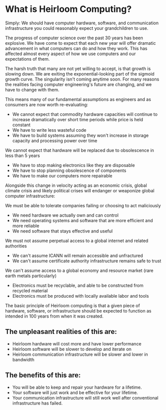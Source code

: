 What is Heirloom Computing?
==========================

Simply: We should have computer hardware, software, and communication infrastructure you could reasonably expect your grandchildren to use.

The progress of computer science over the past 30 years has been explosive.
We have come to expect that each new year will offer dramatic advancement in what computers can do and how they work.
This has affected almost every aspect of how we use computers and our expectations of them.

The harsh truth that many are not yet willing to accept, is that growth is slowing down.
We are exiting the exponential-looking part of the sigmoid growth curve.
The singularity isn't coming anytime soon.
For many reasons the realities facing computer engineering's future are changing, and we have to change with them.

This means many of our fundamental assumptions as engineers and as consumers are now worth re-evaluating:

- We cannot expect that commodity hardware capacities will continue to increase dramatically over short time periods while price is held constant
- We have to write less wasteful code
- We have to build systems assuming they won't increase in storage capacity and processing power over time

We cannot expect  that hardware will be replaced due to obsolescence in less than 5 years
- We have to stop making electronics like they are disposable
- We have to stop planning obsolescence of components
- We have to make our computers more repairable

Alongside this change in velocity acting as an economic crisis, global climate crisis and likely political crises will endanger or weaponize global computer infrastructure:

We must be able to tolerate companies failing or choosing to act maliciously
- We need hardware we actually own and can control
- We need operating systems and software that are more efficient and more reliable
- We need software that stays effective and useful

We must not assume perpetual access to a global internet and related authorities
- We can't assume ICANN will remain accessible and unfractured
- We can't assume certificate authority infrastructure remains safe to trust

We can't assume access to a global economy and resource market (rare earth metals particularly)
- Electronics must be recyclable, and able to be constructed from recycled material
- Electronics must be produced with locally available labor and tools

The basic principle of Heirloom computing is that a given piece of hardware, software, or infrastructure should be expected to function as intended in 100 years from when it was created.

## The unpleasant realities of this are:
- Heirloom hardware will cost more and have lower performance
- Heirloom software will be slower to develop and iterate on
- Heirloom communication infrastructure will be slower and lower in bandwidth

## The benefits of this are:
- You will be able to keep and repair your hardware for a lifetime.
- Your software will just work and be effective for your lifetime.
- Your communication infrastructure will still work well after conventional infrastructure has failed.


